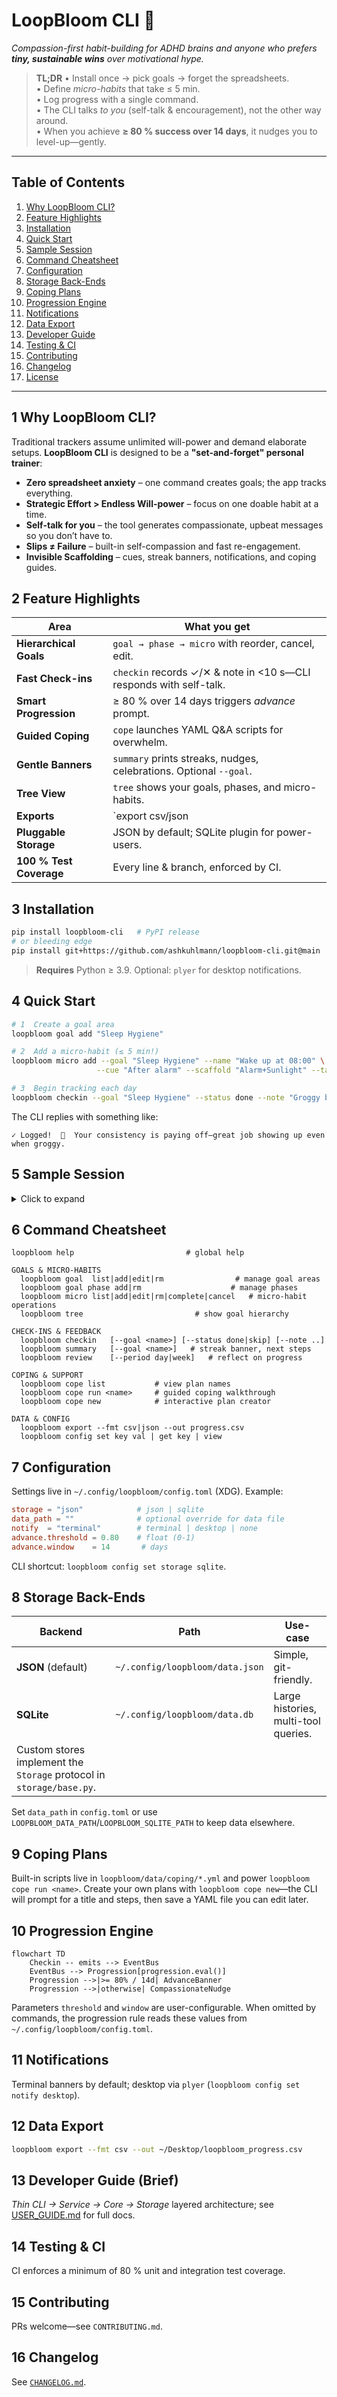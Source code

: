 
# LoopBloom CLI 🧩

*Compassion-first habit-building for ADHD brains and anyone who prefers **tiny, sustainable wins** over motivational hype.*

> **TL;DR**
> • Install once → pick goals → forget the spreadsheets.  
> • Define *micro-habits* that take ≤ 5 min.  
> • Log progress with a single command.  
> • The CLI talks *to you* (self-talk & encouragement), not the other way around.  
> • When you achieve **≥ 80 % success over 14 days**, it nudges you to level-up—gently.

---

## Table of Contents

1. [Why LoopBloom CLI?](#why)  
2. [Feature Highlights](#features)  
3. [Installation](#install)  
4. [Quick Start](#quick-start)  
5. [Sample Session](#sample)  
6. [Command Cheatsheet](#cheatsheet)  
7. [Configuration](#config)  
8. [Storage Back-Ends](#storage)  
9. [Coping Plans](#coping)  
10. [Progression Engine](#progression)  
11. [Notifications](#notifications)  
12. [Data Export](#export)  
13. [Developer Guide](#dev-guide)  
14. [Testing & CI](#testing)  
15. [Contributing](#contrib)  
16. [Changelog](#changelog)  
17. [License](#license)

---

<a id="why"></a>

## 1  Why LoopBloom CLI?

Traditional trackers assume unlimited will-power and demand elaborate setups. **LoopBloom CLI** is designed to be a **"set-and-forget" personal trainer**:

* **Zero spreadsheet anxiety** – one command creates goals; the app tracks everything.  
* **Strategic Effort > Endless Will-power** – focus on one doable habit at a time.  
* **Self-talk for you** – the tool generates compassionate, upbeat messages so you don’t have to.  
* **Slips ≠ Failure** – built-in self-compassion and fast re-engagement.  
* **Invisible Scaffolding** – cues, streak banners, notifications, and coping guides.

<a id="features"></a>

## 2  Feature Highlights

| Area                    | What you get                                                       | 
| ----------------------- | ------------------------------------------------------------------ | 
| **Hierarchical Goals**  | `goal → phase → micro` with reorder, cancel, edit.                 | 
| **Fast Check-ins**      | `checkin` records ✓/✕ & note in <10 s—CLI responds with self-talk. | 
| **Smart Progression**   | ≥ 80 % over 14 days triggers *advance* prompt.                     | 
| **Guided Coping**       | `cope` launches YAML Q\&A scripts for overwhelm.                   | 
| **Gentle Banners**      | `summary` prints streaks, nudges, celebrations. Optional `--goal`. | 
| **Tree View**           | `tree` shows your goals, phases, and micro-habits. |
| **Exports**             | \`export csv/json                                                  | 
| **Pluggable Storage**   | JSON by default; SQLite plugin for power-users.                    | 
| **100 % Test Coverage** | Every line & branch, enforced by CI.                               | 

<a id="install"></a>

## 3  Installation

```bash
pip install loopbloom-cli   # PyPI release
# or bleeding edge
pip install git+https://github.com/ashkuhlmann/loopbloom-cli.git@main
````

> **Requires** Python ≥ 3.9. Optional: `plyer` for desktop notifications.

<a id="quick-start"></a>

## 4  Quick Start

```bash
# 1  Create a goal area
loopbloom goal add "Sleep Hygiene"

# 2  Add a micro-habit (≤ 5 min!)
loopbloom micro add --goal "Sleep Hygiene" --name "Wake up at 08:00" \
                   --cue "After alarm" --scaffold "Alarm+Sunlight" --target-time 08:00

# 3  Begin tracking each day
loopbloom checkin --goal "Sleep Hygiene" --status done --note "Groggy but did it!"
```

The CLI replies with something like:

```
✓ Logged!  🎉  Your consistency is paying off—great job showing up even when groggy.
```

<a id="sample"></a>

## 5  Sample Session

<details>
<summary>Click to expand</summary>

```console
$ loopbloom summary
┏━━━━━━━━━━━━━━━━━━━━━━━ LoopBloom ━━━━━━━━━━━━━━━━━━━━━━━┓
┃ Goal            Streak   Last 14 Days   Next Action       ┃
┣━━━━━━━━━━━━━━━━━━━━━━━━━━━━━━━━━━━━━━━━━━━━━━━━━━━━━━━━━━━┫
┃ Sleep Hygiene   ▇▇▇▇▇▇▇▇  10/14 (71 %)   Stay the course ✨ ┃
┃ Exercise        ▇▇▇▁▇▇▇▇  12/14 (86 %)   Advance? (type Y) ┃
┗━━━━━━━━━━━━━━━━━━━━━━━━━━━━━━━━━━━━━━━━━━━━━━━━━━━━━━━━━━━┛
Tip: `loopbloom summary --goal "Exercise"` for details.

$ loopbloom summary --goal "Exercise"
Goal: Exercise → Micro #1 "Walk 5 min"
• Success rate: 86 % (last 14 days)
• Auto-advance suggestion: ➜ "Walk 6 min"  (accept? [Y/n])

$ loopbloom checkin --goal Exercise --status skip --note "Rainy" 
⚠️  Skipped today. Mini-pep-talk: “A single rainy day doesn’t wash away progress—see you tomorrow!”

$ loopbloom cope run overwhelmed
👉  Identify the biggest stressor right now:  _inbox backlog_
👉  Pick one micro-action that would lighten it by 1 %:  _triage 5 emails_
💬  Great job—action dispels anxiety. 💪
```

</details>

<a id="cheatsheet"></a>

## 6  Command Cheatsheet

```text
loopbloom help                         # global help

GOALS & MICRO-HABITS
  loopbloom goal  list|add|edit|rm                # manage goal areas
  loopbloom goal phase add|rm                    # manage phases
  loopbloom micro list|add|edit|rm|complete|cancel   # micro-habit operations
  loopbloom tree                         # show goal hierarchy

CHECK-INS & FEEDBACK
  loopbloom checkin   [--goal <name>] [--status done|skip] [--note ..]
  loopbloom summary   [--goal <name>]   # streak banner, next steps
  loopbloom review    [--period day|week]   # reflect on progress

COPING & SUPPORT
  loopbloom cope list           # view plan names
  loopbloom cope run <name>     # guided coping walkthrough
  loopbloom cope new            # interactive plan creator

DATA & CONFIG
  loopbloom export --fmt csv|json --out progress.csv
  loopbloom config set key val | get key | view
```

<a id="config"></a>

## 7  Configuration

Settings live in `~/.config/loopbloom/config.toml` (XDG). Example:

```toml
storage = "json"            # json | sqlite
data_path = ""              # optional override for data file
notify  = "terminal"        # terminal | desktop | none
advance.threshold = 0.80    # float (0-1)
advance.window    = 14       # days
```

CLI shortcut: `loopbloom config set storage sqlite`.

<a id="storage"></a>

## 8  Storage Back-Ends

| Backend                                                              | Path                     | Use-case                             |
| -------------------------------------------------------------------- | ------------------------ | ------------------------------------ |
| **JSON** (default)                                                   | `~/.config/loopbloom/data.json` | Simple, git-friendly.                |
| **SQLite**                                                           | `~/.config/loopbloom/data.db`   | Large histories, multi-tool queries. |
| Custom stores implement the `Storage` protocol in `storage/base.py`. |                          |                                      |

Set `data_path` in `config.toml` or use `LOOPBLOOM_DATA_PATH`/`LOOPBLOOM_SQLITE_PATH` to keep data elsewhere.
<a id="coping"></a>

## 9  Coping Plans

Built-in scripts live in `loopbloom/data/coping/*.yml` and power
`loopbloom cope run <name>`. Create your own plans with
`loopbloom cope new`—the CLI will prompt for a title and steps, then
save a YAML file you can edit later.

<a id="progression"></a>

## 10  Progression Engine

```mermaid
flowchart TD
    Checkin -- emits --> EventBus
    EventBus --> Progression[progression.eval()]
    Progression -->|>= 80% / 14d| AdvanceBanner
    Progression -->|otherwise| CompassionateNudge
```

Parameters `threshold` and `window` are user-configurable.
When omitted by commands, the progression rule reads these values from
`~/.config/loopbloom/config.toml`.

<a id="notifications"></a>

## 11  Notifications

Terminal banners by default; desktop via `plyer` (`loopbloom config set notify desktop`).

<a id="export"></a>

## 12  Data Export

```bash
loopbloom export --fmt csv --out ~/Desktop/loopbloom_progress.csv
```

<a id="dev-guide"></a>

## 13  Developer Guide (Brief)

*Thin CLI → Service → Core → Storage* layered architecture; see [USER_GUIDE.md](USER_GUIDE.md) for full docs.

<a id="testing"></a>

## 14  Testing & CI

CI enforces a minimum of 80 % unit and integration test coverage.

<a id="contrib"></a>

## 15  Contributing

PRs welcome—see `CONTRIBUTING.md`.

<a id="changelog"></a>

## 16  Changelog

See [`CHANGELOG.md`](CHANGELOG.md).
